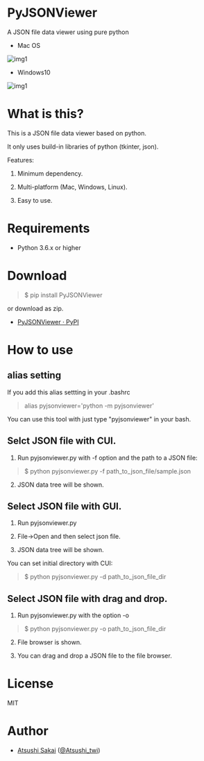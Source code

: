 # PyJSONViewer
A JSON file data viewer using pure python

- Mac OS

![img1](https://github.com/AtsushiSakai/PyJSONViewer/raw/master/img/mac.png)

- Windows10

![img1](https://github.com/AtsushiSakai/PyJSONViewer/raw/master/img/windows.png)

# What is this?

This is a JSON file data viewer based on python.

It only uses build-in libraries of python (tkinter, json).

Features:

1. Minimum dependency. 

2. Multi-platform (Mac, Windows, Linux).

3. Easy to use.


# Requirements

- Python 3.6.x or higher

# Download

>$ pip install PyJSONViewer

or download as zip.

- [PyJSONViewer · PyPI](https://pypi.org/project/PyJSONViewer/)

# How to use

## alias setting

If you add this alias settting in your .bashrc

> alias pyjsonviewer='python -m pyjsonviewer'

You can use this tool with just type "pyjsonviewer" in your bash.

## Selct JSON file with CUI.

1. Run pyjsonviewer.py with -f option and the path to a JSON file:

> $ python pyjsonviewer.py -f path\_to\_json\_file/sample.json

2. JSON data tree will be shown.

## Select JSON file with GUI.

1. Run pyjsonviewer.py

2. File-\>Open and then select json file.

3. JSON data tree will be shown.

You can set initial directory with CUI:

> $ python pyjsonviewer.py -d path\_to\_json\_file\_dir

## Select JSON file with drag and drop.

1. Run pyjsonviewer.py with the option -o

> $ python pyjsonviewer.py -o path\_to\_json\_file\_dir

2. File browser is shown.

3. You can drag and drop a JSON file to the file browser.

# License 

MIT

# Author

- [Atsushi Sakai](https://github.com/AtsushiSakai/) ([@Atsushi_twi](https://twitter.com/Atsushi_twi))





